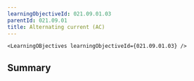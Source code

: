 ```yaml
---
learningObjectiveId: 021.09.01.03
parentId: 021.09.01
title: Alternating current (AC)
---
```


```tsx eval
<LearningOBjectives learningObjectiveId={021.09.01.03} />
```

## Summary
